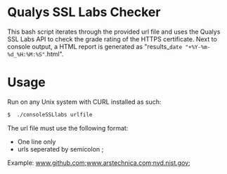 # Qualys SSL Labs Checker

This bash script iterates through the provided url file and uses the Qualys SSL Labs API to check the grade rating of the HTTPS certificate. Next to console output, a HTML report is generated as "results_`date "+%Y-%m-%d_%H:%M:%S"`.html".

# Usage
Run on any Unix system with CURL installed as such:
```sh
$  ./consoleSSLlabs urlfile
```
The url file must use the following format:
* One line only
* urls seperated by semicolon ;

Example:
www.github.com;www.arstechnica.com;nvd.nist.gov;
